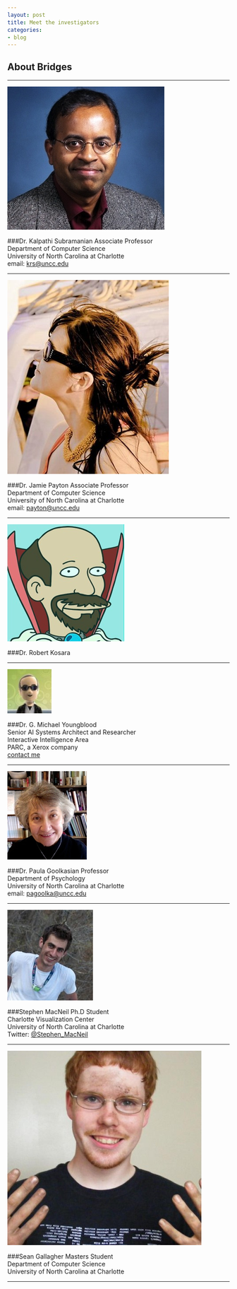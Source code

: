 ```yaml
---
layout: post
title: Meet the investigators 
categories:
- blog
---
```


## About Bridges
---

*[![Diagram of a large dataset visualized](/kalpathi.jpg)](http://coitweb.uncc.edu/~krs/)*

###Dr. Kalpathi Subramanian
Associate Professor  
Department of Computer Science  
University of North Carolina at Charlotte  
email: [krs@uncc.edu](mailto:krs@uncc.edu)

---

*[![Diagram of a large dataset visualized](/jamie.jpg)](http://odin.uncc.edu/~payton/)*

###Dr. Jamie Payton
Associate Professor  
Department of Computer Science  
University of North Carolina at Charlotte  
email: [payton@uncc.edu](mailto:payton@uncc.edu)

---

*[![Diagram of a large dataset visualized](/robert.png)](http://kosara.net/)*

###Dr. Robert Kosara

---


*[![Diagram of a large dataset visualized](/michael.jpg)](http://www.gmichaelyoungblood.com/)*

###Dr. G. Michael Youngblood  
Senior AI Systems Architect and Researcher   
Interactive Intelligence Area  
PARC, a Xerox company  
[contact me](https://www.parc.com/util/contact.html?bio_id=2684)

---

*[![Diagram of a large dataset visualized](/paula.jpg)](http://www.psych.uncc.edu/pagoolka/)*

###Dr. Paula Goolkasian
Professor  
Department of Psychology   
University of North Carolina at Charlotte  
email: [pagoolka@uncc.edu](mailto:pagoolka@uncc.edu)

---

*[![Diagram of a large dataset visualized](/stephen.jpg)](http://stephenmacneil.net)*

###Stephen MacNeil
Ph.D Student  
Charlotte Visualization Center  
University of North Carolina at Charlotte  
Twitter: [@Stephen_MacNeil](http://twitter.com/stephen_macneil)  

---

*[![Diagram of a large dataset visualized](/sean.jpeg)](http://goo.gl/g49CWZ)*

###Sean Gallagher
Masters Student  
Department of Computer Science    
University of North Carolina at Charlotte  

---

